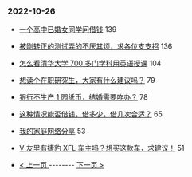 ### 2022-10-26 
- [一个高中已婚女同学问借钱](https://www.v2ex.com/t/889894) 139
- [被刚转正的测试弄的不厌其烦，求各位支支招](https://www.v2ex.com/t/890025) 136
- [怎么看清华大学 700 多门学科用英语授课](https://www.v2ex.com/t/889972) 104
- [想读个在职研究生，大家有什么建议吗？](https://www.v2ex.com/t/889883) 79
- [银行不生产 1 园纸币，结婚需要咋办？](https://www.v2ex.com/t/889981) 78
- [这种情况能否借钱，借多少，借几次合适？](https://www.v2ex.com/t/889908) 65
- [我的家庭网络分享](https://www.v2ex.com/t/889839) 53
- [V 友里有捷豹 XFL 车主吗？想买这款车，求建议！](https://www.v2ex.com/t/889891) 51 

- [ < 上一页 ](https://github.com/able8/v2ex-hot-record/blob/master/2022-10-25.md) -------- [ 下一页 > ](https://github.com/able8/v2ex-hot-record/blob/master/2022-10-27.md)